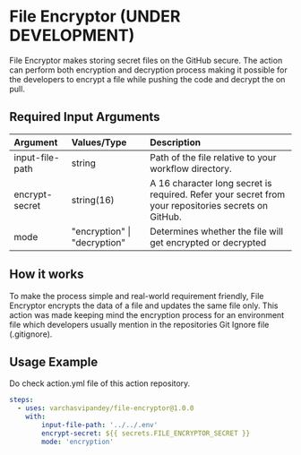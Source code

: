 # File Encryptor (UNDER DEVELOPMENT)

File Encryptor makes storing secret files on the GitHub secure. The action can perform both encryption and decryption process making it possible for the developers to encrypt a file while pushing the code and decrypt the on pull.

## Required Input Arguments

|Argument     |Values/Type    |Description     |
|:----|:----|:----|
|input-file-path   | string | Path of the file relative to your workflow directory. |
|encrypt-secret     |string(16)     |A 16 character long secret is required. Refer your secret from your repositories secrets on GitHub.    |
|mode     | "encryption" \|  "decryption" | Determines whether the file will get encrypted or decrypted |

## How it works

To make the process simple and real-world requirement friendly, File Encryptor encrypts the data of a file and updates the same file only. This action was made keeping mind the encryption process for an environment file which developers usually mention in the repositories Git Ignore file (.gitignore).

## Usage Example

Do check action.yml file of this action repository.

```yaml
steps:
  -	uses: varchasvipandey/file-encryptor@1.0.0
  	with:
  		input-file-path: '../../.env'
  		encrypt-secret: ${{ secrets.FILE_ENCRYPTOR_SECRET }}
  		mode: 'encryption'
```

